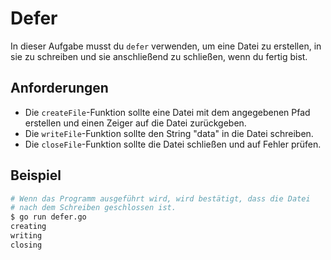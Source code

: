 # Defer

In dieser Aufgabe musst du `defer` verwenden, um eine Datei zu erstellen, in sie zu schreiben und sie anschließend zu schließen, wenn du fertig bist.

## Anforderungen

- Die `createFile`-Funktion sollte eine Datei mit dem angegebenen Pfad erstellen und einen Zeiger auf die Datei zurückgeben.
- Die `writeFile`-Funktion sollte den String "data" in die Datei schreiben.
- Die `closeFile`-Funktion sollte die Datei schließen und auf Fehler prüfen.

## Beispiel

```sh
# Wenn das Programm ausgeführt wird, wird bestätigt, dass die Datei
# nach dem Schreiben geschlossen ist.
$ go run defer.go
creating
writing
closing
```
